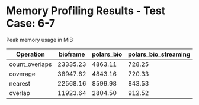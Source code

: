 # Memory Profiling Results - Test Case: 6-7

Peak memory usage in MiB

| Operation | bioframe | polars_bio | polars_bio_streaming | pyranges0 | pyranges1 |
|-----------|---|---|---|---|---|
| count_overlaps | 23335.23 | 4863.11 | 728.25 | 18330.00 | 20224.64 |
| coverage | 38947.62 | 4843.16 | 720.33 | 21189.17 | 26603.17 |
| nearest | 22568.16 | 8599.98 | 843.53 | 29444.95 | 30198.88 |
| overlap | 11923.64 | 2804.50 | 912.52 | 15104.20 | 20800.70 |
